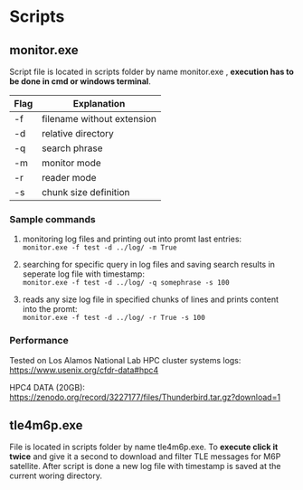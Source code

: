 # Scripts

## monitor.exe
Script file is located in scripts folder by name monitor.exe , **execution has to be done in cmd or windows terminal**. <br>

|Flag|Explanation|
|----|-----------|
|-f  |filename without extension |
|-d  |relative directory         |
|-q  |search phrase              |
|-m  |monitor mode               |
|-r  |reader mode                |
|-s  |chunk size definition      |

### Sample commands <br>
1. monitoring log files and printing out into promt last entries:<br>
`monitor.exe -f test -d ../log/ -m True`

2. searching for specific query in log files and saving search results in seperate log file with timestamp:<br>
`monitor.exe -f test -d ../log/ -q somephrase -s 100`

2. reads any size log file in specified chunks of lines and prints content into the promt:<br>
`monitor.exe -f test -d ../log/ -r True -s 100`

### Performance

Tested on Los Alamos National Lab HPC cluster systems logs:
https://www.usenix.org/cfdr-data#hpc4 <br>

HPC4 DATA (20GB):
https://zenodo.org/record/3227177/files/Thunderbird.tar.gz?download=1


## tle4m6p.exe
File is located in scripts folder by name tle4m6p.exe. To **execute click it twice** and give it a second to download and filter TLE messages
for M6P satellite. After script is done a new log file with timestamp is saved at the current woring directory.
